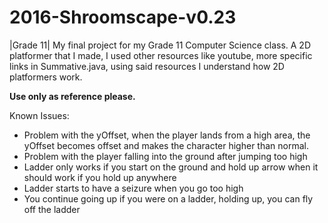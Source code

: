 # 2016-Shroomscape-v0.23
|Grade 11| My final project for my Grade 11 Computer Science class. A 2D platformer that I made, I used other resources like youtube, more specific links in Summative.java, using said resources I understand how 2D platformers work.

**Use only as reference please.**

Known Issues:
  - Problem with the yOffset, when the player lands from a high area, the yOffset becomes offset and makes the character higher than normal.
  - Problem with the player falling into the ground after jumping too high
  - Ladder only works if you start on the ground and hold up arrow when it should work if you hold up anywhere
  - Ladder starts to have a seizure when you go too high
  - You continue going up if you were on a ladder, holding up, you can fly off the ladder
